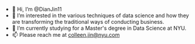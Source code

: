 - 👋 Hi, I’m @DianJin11
- 👀 I’m interested in the various techniques of data science and how they are transforming the traditional ways of conducting business.
- 🌱 I’m currently studying for a Master's degree in Data Science at NYU.
- 📫 Please reach me at colleen.jin@nyu.com

<!---
DianJin11/DianJin11 is a ✨ special ✨ repository because its `README.md` (this file) appears on your GitHub profile.
You can click the Preview link to take a look at your changes.
--->
